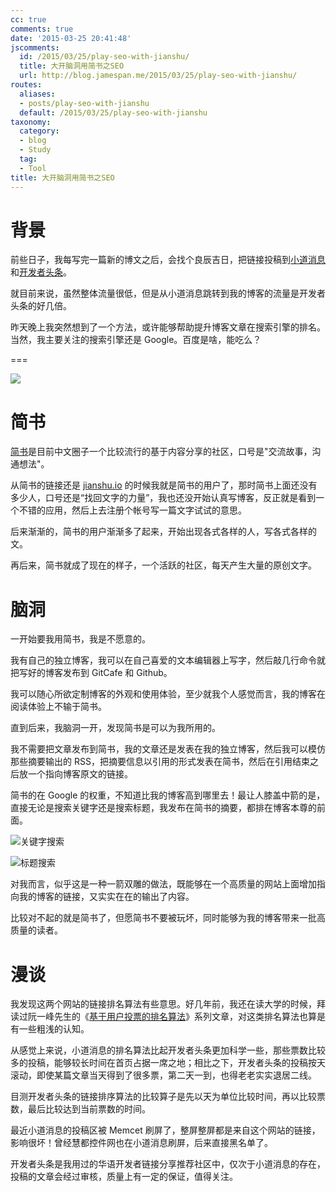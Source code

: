 ```yaml
---
cc: true
comments: true
date: '2015-03-25 20:41:48'
jscomments:
  id: /2015/03/25/play-seo-with-jianshu/
  title: 大开脑洞用简书之SEO
  url: http://blog.jamespan.me/2015/03/25/play-seo-with-jianshu/
routes:
  aliases:
  - posts/play-seo-with-jianshu
  default: /2015/03/25/play-seo-with-jianshu
taxonomy:
  category:
  - blog
  - Study
  tag:
  - Tool
title: 大开脑洞用简书之SEO
---
```


# 背景

前些日子，我每写完一篇新的博文之后，会找个良辰吉日，把链接投稿到[小道消息][1]和[开发者头条][2]。

就目前来说，虽然整体流量很低，但是从小道消息跳转到我的博客的流量是开发者头条的好几倍。

昨天晚上我突然想到了一个方法，或许能够帮助提升博客文章在搜索引擎的排名。当然，我主要关注的搜索引擎还是 Google。百度是啥，能吃么？

===



![](https://ws2.sinaimg.cn/large/e724cbefgw1exdxk3zbt2j20hi0ab75y.jpg)

# 简书

[简书][4]是目前中文圈子一个比较流行的基于内容分享的社区，口号是"交流故事，沟通想法"。

从简书的链接还是 [jianshu.io][5] 的时候我就是简书的用户了，那时简书上面还没有多少人，口号还是“找回文字的力量”，我也还没开始认真写博客，反正就是看到一个不错的应用，然后上去注册个帐号写一篇文字试试的意思。

后来渐渐的，简书的用户渐渐多了起来，开始出现各式各样的人，写各式各样的文。

再后来，简书就成了现在的样子，一个活跃的社区，每天产生大量的原创文字。

# 脑洞

一开始要我用简书，我是不愿意的。

我有自己的独立博客，我可以在自己喜爱的文本编辑器上写字，然后敲几行命令就把写好的博客发布到 GitCafe 和 Github。

我可以随心所欲定制博客的外观和使用体验，至少就我个人感觉而言，我的博客在阅读体验上不输于简书。

直到后来，我脑洞一开，发现简书是可以为我所用的。

我不需要把文章发布到简书，我的文章还是发表在我的独立博客，然后我可以模仿那些摘要输出的 RSS，把摘要信息以引用的形式发表在简书，然后在引用结束之后放一个指向博客原文的链接。

简书的在 Google 的权重，不知道比我的博客高到哪里去！最让人膝盖中箭的是，直接无论是搜索关键字还是搜索标题，我发布在简书的摘要，都排在博客本尊的前面。

![关键字搜索](https://ws4.sinaimg.cn/large/e724cbefgw1exdxkh3793j20me0kpjyt.jpg)

![标题搜索](https://ws1.sinaimg.cn/large/e724cbefgw1exdxkusnrsj20mm09jdim.jpg)

对我而言，似乎这是一种一箭双雕的做法，既能够在一个高质量的网站上面增加指向我的博客的链接，又实实在在的输出了内容。

比较对不起的就是简书了，但愿简书不要被玩坏，同时能够为我的博客带来一批高质量的读者。

# 漫谈

我发现这两个网站的链接排名算法有些意思。好几年前，我还在读大学的时候，拜读过阮一峰先生的《[基于用户投票的排名算法][3]》系列文章，对这类排名算法也算是有一些粗浅的认知。

从感觉上来说，小道消息的排名算法比起开发者头条更加科学一些，那些票数比较多的投稿，能够较长时间在首页占据一席之地；相比之下，开发者头条的投稿按天滚动，即使某篇文章当天得到了很多票，第二天一到，也得老老实实退居二线。

目测开发者头条的链接排序算法的比较算子是先以天为单位比较时间，再以比较票数，最后比较达到当前票数的时间。

最近小道消息的投稿区被 Memcet 刷屏了，整屏整屏都是来自这个网站的链接，影响很坏！曾经慧都控件网也在小道消息刷屏，后来直接黑名单了。

开发者头条是我用过的华语开发者链接分享推荐社区中，仅次于小道消息的存在，投稿的文章会经过审核，质量上有一定的保证，值得关注。

[1]: http://news.dbanotes.net
[2]: http://toutiao.io
[3]: http://www.ruanyifeng.com/blog/2012/02/ranking_algorithm_hacker_news.html
[4]: http://www.jianshu.com
[5]: http://jianshu.io